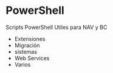 # PowerShell
Scripts PowerShell  Utiles para NAV y BC
- Extensiones
- Migración
- sistemas
- Web Services
- Varios